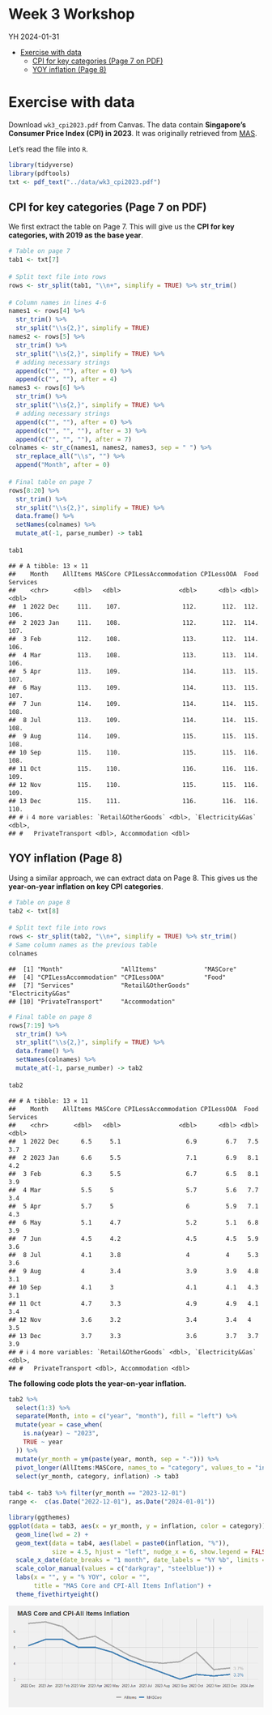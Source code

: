 Week 3 Workshop
================
YH
2024-01-31

- [Exercise with data](#exercise-with-data)
  - [CPI for key categories (Page 7 on
    PDF)](#cpi-for-key-categories-page-7-on-pdf)
  - [YOY inflation (Page 8)](#yoy-inflation-page-8)

# Exercise with data

Download `wk3_cpi2023.pdf` from Canvas. The data contain **Singapore’s
Consumer Price Index (CPI) in 2023**. It was originally retrieved from
[MAS](https://www.mas.gov.sg/monetary-policy/consumer-price-developments).

Let’s read the file into `R`.

``` r
library(tidyverse)
library(pdftools)
txt <- pdf_text("../data/wk3_cpi2023.pdf")
```

## CPI for key categories (Page 7 on PDF)

We first extract the table on Page 7. This will give us the **CPI for
key categories, with 2019 as the base year**.

``` r
# Table on page 7
tab1 <- txt[7]

# Split text file into rows
rows <- str_split(tab1, "\\n+", simplify = TRUE) %>% str_trim()
  
# Column names in lines 4-6
names1 <- rows[4] %>%
  str_trim() %>%
  str_split("\\s{2,}", simplify = TRUE)
names2 <- rows[5] %>%
  str_trim() %>%
  str_split("\\s{2,}", simplify = TRUE) %>%
  # adding necessary strings
  append(c("", ""), after = 0) %>%
  append(c("", ""), after = 4)
names3 <- rows[6] %>%
  str_trim() %>%
  str_split("\\s{2,}", simplify = TRUE) %>%
  # adding necessary strings
  append(c("", ""), after = 0) %>%
  append(c("", "", ""), after = 3) %>%
  append(c("", "", ""), after = 7)
colnames <- str_c(names1, names2, names3, sep = " ") %>% 
  str_replace_all("\\s", "") %>%
  append("Month", after = 0)

# Final table on page 7
rows[8:20] %>%
  str_trim() %>%
  str_split("\\s{2,}", simplify = TRUE) %>%
  data.frame() %>%
  setNames(colnames) %>%
  mutate_at(-1, parse_number) -> tab1

tab1
```

    ## # A tibble: 13 × 11
    ##    Month    AllItems MASCore CPILessAccommodation CPILessOOA  Food Services
    ##    <chr>       <dbl>   <dbl>                <dbl>      <dbl> <dbl>    <dbl>
    ##  1 2022 Dec     111.    107.                 112.       112.  112.     106.
    ##  2 2023 Jan     111.    108.                 112.       112.  114.     107.
    ##  3 Feb          112.    108.                 113.       112.  114.     106.
    ##  4 Mar          113.    108.                 113.       113.  114.     106.
    ##  5 Apr          113.    109.                 114.       113.  115.     107.
    ##  6 May          113.    109.                 114.       113.  115.     107.
    ##  7 Jun          114.    109.                 114.       114.  115.     108.
    ##  8 Jul          113.    109.                 114.       114.  115.     108.
    ##  9 Aug          114.    109.                 115.       115.  115.     108.
    ## 10 Sep          115.    110.                 115.       115.  116.     108.
    ## 11 Oct          115.    110.                 116.       116.  116.     109.
    ## 12 Nov          115.    110.                 115.       115.  116.     109.
    ## 13 Dec          115.    111.                 116.       116.  116.     110.
    ## # ℹ 4 more variables: `Retail&OtherGoods` <dbl>, `Electricity&Gas` <dbl>,
    ## #   PrivateTransport <dbl>, Accommodation <dbl>

## YOY inflation (Page 8)

Using a similar approach, we can extract data on Page 8. This gives us
the **year-on-year inflation on key CPI categories**.

``` r
# Table on page 8
tab2 <- txt[8]

# Split text file into rows
rows <- str_split(tab2, "\\n+", simplify = TRUE) %>% str_trim()
# Same column names as the previous table
colnames
```

    ##  [1] "Month"                "AllItems"             "MASCore"             
    ##  [4] "CPILessAccommodation" "CPILessOOA"           "Food"                
    ##  [7] "Services"             "Retail&OtherGoods"    "Electricity&Gas"     
    ## [10] "PrivateTransport"     "Accommodation"

``` r
# Final table on page 8
rows[7:19] %>%
  str_trim() %>%
  str_split("\\s{2,}", simplify = TRUE) %>%
  data.frame() %>%
  setNames(colnames) %>%
  mutate_at(-1, parse_number) -> tab2

tab2
```

    ## # A tibble: 13 × 11
    ##    Month    AllItems MASCore CPILessAccommodation CPILessOOA  Food Services
    ##    <chr>       <dbl>   <dbl>                <dbl>      <dbl> <dbl>    <dbl>
    ##  1 2022 Dec      6.5     5.1                  6.9        6.7   7.5      3.7
    ##  2 2023 Jan      6.6     5.5                  7.1        6.9   8.1      4.2
    ##  3 Feb           6.3     5.5                  6.7        6.5   8.1      3.9
    ##  4 Mar           5.5     5                    5.7        5.6   7.7      3.4
    ##  5 Apr           5.7     5                    6          5.9   7.1      4.3
    ##  6 May           5.1     4.7                  5.2        5.1   6.8      3.9
    ##  7 Jun           4.5     4.2                  4.5        4.5   5.9      3.6
    ##  8 Jul           4.1     3.8                  4          4     5.3      3.6
    ##  9 Aug           4       3.4                  3.9        3.9   4.8      3.1
    ## 10 Sep           4.1     3                    4.1        4.1   4.3      3.1
    ## 11 Oct           4.7     3.3                  4.9        4.9   4.1      3.4
    ## 12 Nov           3.6     3.2                  3.4        3.4   4        3.5
    ## 13 Dec           3.7     3.3                  3.6        3.7   3.7      3.9
    ## # ℹ 4 more variables: `Retail&OtherGoods` <dbl>, `Electricity&Gas` <dbl>,
    ## #   PrivateTransport <dbl>, Accommodation <dbl>

**The following code plots the year-on-year inflation.**

``` r
tab2 %>%
  select(1:3) %>%
  separate(Month, into = c("year", "month"), fill = "left") %>%
  mutate(year = case_when(
    is.na(year) ~ "2023",
    TRUE ~ year
  )) %>%
  mutate(yr_month = ym(paste(year, month, sep = "-"))) %>%
  pivot_longer(AllItems:MASCore, names_to = "category", values_to = "inflation") %>%
  select(yr_month, category, inflation) -> tab3

tab4 <- tab3 %>% filter(yr_month == "2023-12-01")
range <-  c(as.Date("2022-12-01"), as.Date("2024-01-01"))
```

``` r
library(ggthemes)
ggplot(data = tab3, aes(x = yr_month, y = inflation, color = category)) +
  geom_line(lwd = 2) +
  geom_text(data = tab4, aes(label = paste0(inflation, "%")), 
            size = 4.5, hjust = "left", nudge_x = 6, show.legend = FALSE) +
  scale_x_date(date_breaks = "1 month", date_labels = "%Y %b", limits = range) +
  scale_color_manual(values = c("darkgray", "steelblue")) +
  labs(x = "", y = "% YOY", color = "", 
       title = "MAS Core and CPI-All Items Inflation") +
  theme_fivethirtyeight()
```

![](03-workshop_files/figure-gfm/unnamed-chunk-5-1.png)<!-- -->

